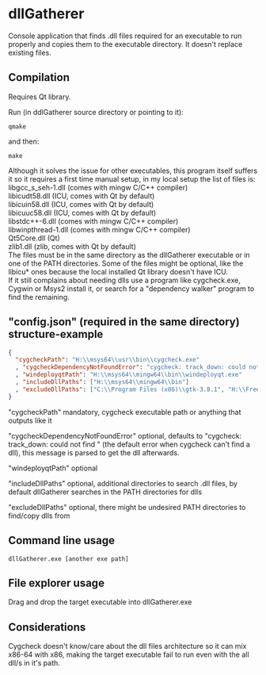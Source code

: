 # dllGatherer
Console application that finds .dll files required for an executable to run properly and copies them to the executable directory. It doesn't replace existing files.  

Compilation
-----------
Requires Qt library.

Run (in ddlGatherer source directory or pointing to it):

    qmake

and then:

    make
Although it solves the issue for other executables, this program itself suffers it so it requires a first time manual setup, in my local setup the list of files is:  
libgcc_s_seh-1.dll (comes with mingw C/C++ compiler)    
libicudt58.dll (ICU, comes with Qt by default)  
libicuin58.dll (ICU, comes with Qt by default)  
libicuuc58.dll (ICU, comes with Qt by default)  
libstdc++-6.dll (comes with mingw C/C++ compiler)  
libwinpthread-1.dll (comes with mingw C/C++ compiler)  
Qt5Core.dll (Qt)  
zlib1.dll (zlib, comes with Qt by default)  
The files must be in the same directory as the dllGatherer executable or in one of the PATH directories. Some of the files might be optional, like the libicu* ones because the local installed Qt library doesn't have ICU.  
If it still complains about needing dlls use a program like cygcheck.exe, Cygwin or Msys2 install it, or search for a "dependency walker" program to find the remaining.  

"config.json" (required in the same directory) structure-example
----------------------------------------------------------------
```json
{
  "cygcheckPath": "H:\\msys64\\usr\\bin\\cygcheck.exe"
  , "cygcheckDependencyNotFoundError": "cygcheck: track_down: could not find "
  , "windeployqtPath": "H:\\msys64\\mingw64\\bin\\windeployqt.exe"
  , "includeDllPaths": ["H:\\msys64\\mingw64\\bin"]
  , "excludeDllPaths": ["C:\\Program Files (x86)\\gtk-3.8.1", "H:\\FreeArc\\bin"]
}
```
"cygcheckPath" mandatory, cygcheck executable path or anything that outputs like it

"cygcheckDependencyNotFoundError" optional, defaults to "cygcheck: track_down: could not find " (the default error when cygcheck can't find a dll), this message is parsed to get the dll afterwards.

"windeployqtPath" optional

"includeDllPaths" optional, additional directories to search .dll files, by default dllGatherer searches in the PATH directories for dlls

"excludeDllPaths" optional, there might be undesired PATH directories to find/copy dlls from

Command line usage
------------------

    dllGatherer.exe [another exe path]
    
File explorer usage
-------------------
Drag and drop the target executable into dllGatherer.exe

Considerations
--------------
Cygcheck doesn't know/care about the dll files architecture so it can mix x86-64 with x86, making the target executable fail to run even with the all dll/s in it's path.
